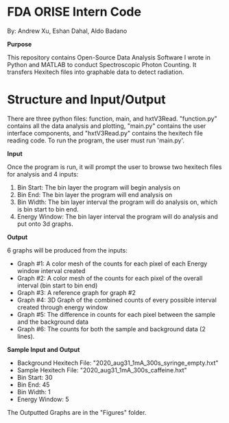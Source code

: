 # FDA ORISE Intern Code
By: Andrew Xu, Eshan Dahal, Aldo Badano

**Purpose**

This repository contains Open-Source Data Analysis Software I wrote in Python and MATLAB to conduct Spectroscopic Photon Counting. It transfers Hexitech files into graphable data to detect radiation.

# Structure and Input/Output

There are three python files: function, main, and hxtV3Read. "function.py" contains all the data analysis and plotting, "main.py" contains the user interface components, and "hxtV3Read.py" contains the hexitech file reading code. To run the program, the user must run 'main.py'.

**Input**

Once the program is run, it will prompt the user to browse two hexitech files for analysis and 4 inputs:
1. Bin Start: The bin layer the program will begin analysis on
2. Bin End: The bin layer the program will end analysis on
3. Bin Width: The bin layer interval the program will do analysis on, which is bin start to bin end.
4. Energy Window: The bin layer interval the program will do analysis and put onto 3d graphs.

**Output**

6 graphs will be produced from the inputs:
- Graph #1: A color mesh of the counts for each pixel of each Energy window interval created
- Graph #2: A color mesh of the counts for each pixel of the overall interval (bin start to bin end)
- Graph #3: A reference graph for graph #2
- Graph #4: 3D Graph of the combined counts of every possible interval created through energy window
- Graph #5: The difference in counts for each pixel between the sample and the background data
- Graph #6: The counts for both the sample and background data (2 lines).

**Sample Input and Output**

- Background Hexitech File: "2020_aug31_1mA_300s_syringe_empty.hxt"
- Sample Hexitech File: "2020_aug31_1mA_300s_caffeine.hxt"
- Bin Start: 30
- Bin End: 45
- Bin Width: 1
- Energy Window: 5

The Outputted Graphs are in the "Figures" folder.
